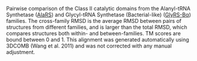 Pairwise comparison of the Class II catalytic domains from the Alanyl-tRNA Synthetase (<a href='/class2/ala'>AlaRS</a>) and Glycyl-tRNA Synthetase (Bacterial-like) (<a href='/class2/gly2'>GlyRS-Bα</a>) families. 
	The cross-family RMSD is the average RMSD between pairs of structures from different families, and is
	 larger than the total RMSD, which compares structures both within- and between-families. TM scores are bound between 0 and 1. 
	 This alignment was generated automatically using 3DCOMB (Wang et al. 2011) and was not corrected with any manual adjustment.
